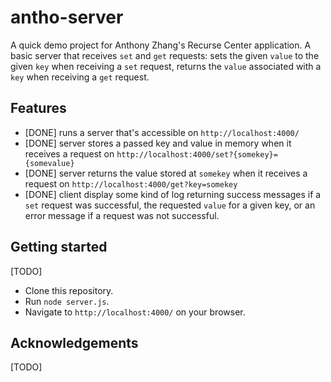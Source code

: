 # antho-server

A quick demo project for Anthony Zhang's Recurse Center application. A basic server that receives `set` and `get` requests: sets the given `value` to the given `key` when receiving a `set` request, returns the `value` associated with a `key` when receiving a `get` request.

## Features

- [DONE] runs a server that's accessible on `http://localhost:4000/`
- [DONE] server stores a passed key and value in memory when it receives a request on `http://localhost:4000/set?{somekey}={somevalue}`
- [DONE] server returns the value stored at `somekey` when it receives a request on `http://localhost:4000/get?key=somekey`
- [DONE] client display some kind of log returning success messages if a `set` request was successful, the requested `value` for a given key, or an error message if a request was not successful.

## Getting started

[TODO]
- Clone this repository.
- Run `node server.js`.
- Navigate to `http://localhost:4000/` on your browser.

## Acknowledgements

[TODO]